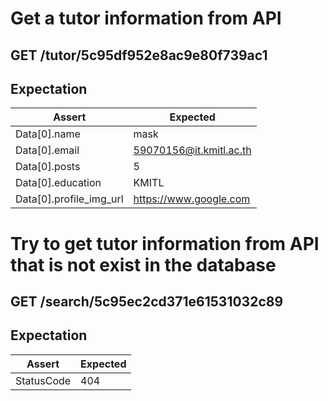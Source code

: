 # Get a tutor information from API

## GET /tutor/5c95df952e8ac9e80f739ac1

## Expectation

| Assert | Expected |
| - | - |
| Data[0].name | mask |
| Data[0].email | 59070156@it.kmitl.ac.th |
| Data[0].posts | 5 |
| Data[0].education | KMITL |
| Data[0].profile_img_url | https://www.google.com |



# Try to get tutor information from API that is not exist in the database

## GET /search/5c95ec2cd371e61531032c89

## Expectation

| Assert | Expected |
| - | - |
| StatusCode | 404 |
